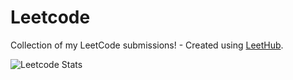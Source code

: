 # Leetcode
Collection of my LeetCode submissions! - Created using [LeetHub](https://github.com/QasimWani/LeetHub).

![Leetcode Stats](https://leetcode.card.workers.dev/?username=welcomecurry&style=dark&font=&extension=null)

